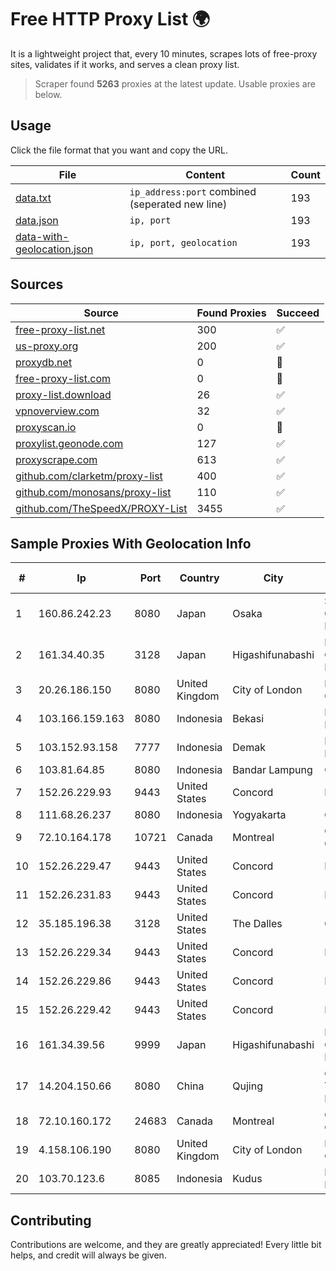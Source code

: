 
# Free HTTP Proxy List 🌍

It is a lightweight project that, every 10 minutes, scrapes lots of free-proxy sites, validates if it works, and serves a clean proxy list.


> Scraper found **5263** proxies at the latest update. Usable proxies are below.

## Usage

Click the file format that you want and copy the URL.


|File|Content|Count|
|----|-------|-----|
|[data.txt](https://raw.githubusercontent.com/themiralay/Proxy-List-World/master/data.txt)|`ip_address:port` combined (seperated new line)|193|
|[data.json](https://raw.githubusercontent.com/themiralay/Proxy-List-World/master/data.json)|`ip, port`|193|
|[data-with-geolocation.json](https://raw.githubusercontent.com/themiralay/Proxy-List-World/master/data-with-geolocation.json)|`ip, port, geolocation`|193|

## Sources

|Source|Found Proxies|Succeed|
|------|-------------|-------|
|[free-proxy-list.net](https://free-proxy-list.net)|300|✅|
|[us-proxy.org](https://www.us-proxy.org)|200|✅|
|[proxydb.net](http://proxydb.net)|0|🚫|
|[free-proxy-list.com](https://free-proxy-list.com/?page=&port=&type%5B%5D=http&type%5B%5D=https&up_time=0&search=Search)|0|🚫|
|[proxy-list.download](https://www.proxy-list.download/HTTP)|26|✅|
|[vpnoverview.com](https://vpnoverview.com/privacy/anonymous-browsing/free-proxy-servers)|32|✅|
|[proxyscan.io](https://www.proxyscan.io)|0|🚫|
|[proxylist.geonode.com](https://proxylist.geonode.com/api/proxy-list?limit=300&page=1&sort_by=lastChecked&sort_type=desc&protocols=http,https)|127|✅|
|[proxyscrape.com](https://api.proxyscrape.com/v2/?request=displayproxies&protocol=http&timeout=10000&country=all&ssl=all&anonymity=all)|613|✅|
|[github.com/clarketm/proxy-list](https://raw.githubusercontent.com/clarketm/proxy-list/master/proxy-list-raw.txt)|400|✅|
|[github.com/monosans/proxy-list](https://raw.githubusercontent.com/monosans/proxy-list/main/proxies/http.txt)|110|✅|
|[github.com/TheSpeedX/PROXY-List](https://raw.githubusercontent.com/TheSpeedX/PROXY-List/master/http.txt)|3455|✅|


## Sample Proxies With Geolocation Info

|#|Ip|Port|Country|City|Internet Service Provider|
|-|--|----|-------|----|-------------------------|
|1|160.86.242.23|8080|Japan|Osaka|Sony Network Communications Inc|
|2|161.34.40.35|3128|Japan|Higashifunabashi|NTT PC Communications, Inc.|
|3|20.26.186.150|8080|United Kingdom|City of London|Microsoft Corporation|
|4|103.166.159.163|8080|Indonesia|Bekasi|PT Timor Lintas Nusantara|
|5|103.152.93.158|7777|Indonesia|Demak|PT. JAYA LINTAS INDONESIA|
|6|103.81.64.85|8080|Indonesia|Bandar Lampung|QIUNET|
|7|152.26.229.93|9443|United States|Concord|MCNC|
|8|111.68.26.237|8080|Indonesia|Yogyakarta|GMEDIA|
|9|72.10.164.178|10721|Canada|Montreal|GloboTech Communications|
|10|152.26.229.47|9443|United States|Concord|MCNC|
|11|152.26.231.83|9443|United States|Concord|MCNC|
|12|35.185.196.38|3128|United States|The Dalles|Google LLC|
|13|152.26.229.34|9443|United States|Concord|MCNC|
|14|152.26.229.86|9443|United States|Concord|MCNC|
|15|152.26.229.42|9443|United States|Concord|MCNC|
|16|161.34.39.56|9999|Japan|Higashifunabashi|NTT PC Communications, Inc.|
|17|14.204.150.66|8080|China|Qujing|China Unicom Yunnan Province Network|
|18|72.10.160.172|24683|Canada|Montreal|GloboTech Communications|
|19|4.158.106.190|8080|United Kingdom|City of London|Microsoft Corporation|
|20|103.70.123.6|8085|Indonesia|Kudus|PT Menara Digital Salama|



## Contributing

Contributions are welcome, and they are greatly appreciated! Every
little bit helps, and credit will always be given.

